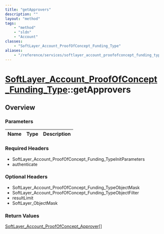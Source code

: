 ```yaml
---
title: "getApprovers"
description: ""
layout: "method"
tags:
    - "method"
    - "sldn"
    - "Account"
classes:
    - "SoftLayer_Account_ProofOfConcept_Funding_Type"
aliases:
    - "/reference/services/softlayer_account_proofofconcept_funding_type/getApprovers"
---
```

# [SoftLayer_Account_ProofOfConcept_Funding_Type](/reference/services/SoftLayer_Account_ProofOfConcept_Funding_Type)::getApprovers




## Overview 


### Parameters 
|Name | Type | Description |
| --- | --- | --- |


### Required Headers
* SoftLayer_Account_ProofOfConcept_Funding_TypeInitParameters
* authenticate

### Optional Headers
* SoftLayer_Account_ProofOfConcept_Funding_TypeObjectMask
* SoftLayer_Account_ProofOfConcept_Funding_TypeObjectFilter
* resultLimit
* SoftLayer_ObjectMask

### Return Values
<a href='/reference/datatypes/SoftLayer_Account_ProofOfConcept_Approver'>SoftLayer_Account_ProofOfConcept_Approver[] </a>

